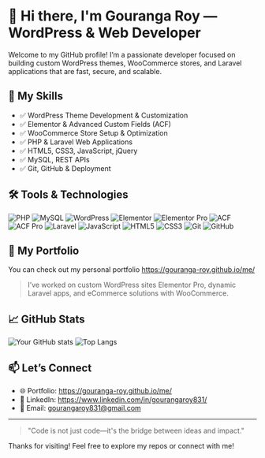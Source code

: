 # 👋 Hi there, I'm Gouranga Roy — WordPress & Web Developer

Welcome to my GitHub profile! I’m a passionate developer focused on building custom WordPress themes, WooCommerce stores, and Laravel applications that are fast, secure, and scalable.

## 🚀 My Skills

- ✅ WordPress Theme Development & Customization  
- ✅ Elementor & Advanced Custom Fields (ACF)  
- ✅ WooCommerce Store Setup & Optimization  
- ✅ PHP & Laravel Web Applications  
- ✅ HTML5, CSS3, JavaScript, jQuery  
- ✅ MySQL, REST APIs  
- ✅ Git, GitHub & Deployment

## 🛠️ Tools & Technologies

![PHP](https://img.shields.io/badge/-PHP-777BB4?style=flat&logo=php&logoColor=white)
![MySQL](https://img.shields.io/badge/-MySQL-4479A1?style=flat&logo=mysql&logoColor=white)
![WordPress](https://img.shields.io/badge/-WordPress-21759B?style=flat&logo=wordpress&logoColor=white)
![Elementor](https://img.shields.io/badge/-Elementor-92003B?style=flat&logo=elementor&logoColor=white)
![Elementor Pro](https://img.shields.io/badge/-Elementor_Pro-92003B?style=flat&logo=elementor&logoColor=white)
![ACF](https://img.shields.io/badge/-ACF-00B0FF?style=flat&logo=wordpress&logoColor=white)
![ACF Pro](https://img.shields.io/badge/-ACF_Pro-0D83CD?style=flat&logo=wordpress&logoColor=white)
![Laravel](https://img.shields.io/badge/-Laravel-F55247?style=flat&logo=laravel&logoColor=white)
![JavaScript](https://img.shields.io/badge/-JavaScript-F7DF1E?style=flat&logo=javascript&logoColor=black)
![HTML5](https://img.shields.io/badge/-HTML5-E34F26?style=flat&logo=html5&logoColor=white)
![CSS3](https://img.shields.io/badge/-CSS3-1572B6?style=flat&logo=css3&logoColor=white)
![Git](https://img.shields.io/badge/-Git-F05032?style=flat&logo=git&logoColor=white)
![GitHub](https://img.shields.io/badge/-GitHub-181717?style=flat&logo=github&logoColor=white)

## 📂 My Portfolio

You can check out my personal portfolio https://gouranga-roy.github.io/me/
> I’ve worked on custom WordPress sites Elementor Pro, dynamic Laravel apps, and eCommerce solutions with WooCommerce.

## 📈 GitHub Stats

![Your GitHub stats](https://github-readme-stats.vercel.app/api?username=your-github-username&show_icons=true&theme=radical)
![Top Langs](https://github-readme-stats.vercel.app/api/top-langs/?username=your-github-username&layout=compact&theme=radical)

## 📫 Let’s Connect

- 🌐 Portfolio: https://gouranga-roy.github.io/me/
- 💼 LinkedIn: https://www.linkedin.com/in/gourangaroy831/
- 📧 Email: gourangaroy831@gmail.com

---

> "Code is not just code—it's the bridge between ideas and impact."

Thanks for visiting! Feel free to explore my repos or connect with me!
